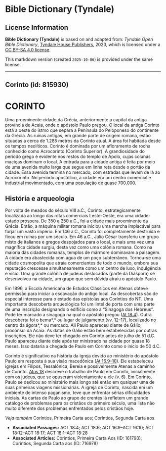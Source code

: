 # Bible Dictionary (Tyndale)

## License Information

**Bible Dictionary (Tyndale)** is based on and adapted from: _Tyndale Open Bible Dictionary_, [Tyndale House Publishers](https://tyndaleopenresources.com/), 2023, which is licensed under a [CC BY-SA 4.0 license](https://creativecommons.org/licenses/by-sa/4.0/legalcode.en).

This markdown version (created `2025-10-06`) is provided under the same license.



--------------------------------

## Corinto (id: 815930)

CORINTO
=======

Uma proeminente cidade da Grécia, anteriormente a capital da antiga província de Acaia, onde o apóstolo Paulo pregou. O local da antiga Corinto está a oeste do istmo que separa a Península do Peloponeso do continente da Grécia. As ruínas antigas, em grande parte de origem romana, estão situadas a cerca de 1\.285 metros da Corinto atual. A área foi habitada desde os tempos neolíticos. Corinto é dominada por um afloramento de rocha conhecido como Acrocorinto (Corinto Superior). A grandiosidade do período grego é evidente nos restos do templo de Apolo, cujas colunas maciças dominam o local. A entrada para a cidade antiga é feita por meio de uma avenida muito larga que segue em linha reta desde o portão da cidade. Essa avenida termina no mercado, com estradas que levam de lá ao Acrocorinto. No período apostólico, a cidade era um centro comercial e industrial movimentado, com uma população de quase 700\.000\.

História e arqueologia
----------------------

Por volta de meados do século VIII a.C., Corinto, estrategicamente localizada ao longo das rotas comerciais Leste\-Oeste, era uma cidade\-estado próspera. De 350 a 250 a.C., foi a cidade mais proeminente da Grécia. Então, a máquina militar romana iniciou uma marcha implacável para forjar um vasto império. Em 146 a.C., Corinto foi completamente destruída e ficou em ruínas por um século. Em 46 a.C., Júlio César transferiu um grupo misto de italianos e gregos despojados para o local, e mais uma vez uma magnífica cidade surgiu, desta vez como uma colônia romana. Como na maioria das cidades romanas, templos de mármore dominavam a paisagem. A cidade era abastecida com água de um poço subterrâneo. Tornou\-se uma cidade cosmopolita que atraía comerciantes de todo o mundo, embora sua reputação crescesse simultaneamente como um centro de luxo, indulgência e vício. Uma grande colônia de judeus deslocados (parte da Diáspora) se desenvolveu na cidade, um grupo que sem dúvida atraiu o apóstolo Paulo.

Em 1896, a Escola Americana de Estudos Clássicos em Atenas obteve permissão para iniciar a escavação do antigo local. As descobertas são de especial interesse para o estudo das epístolas aos Coríntios do NT. Uma importante descoberta arqueológica foi um lintel de porta com uma parte de uma inscrição designando o edifício como a “Sinagoga dos Hebreus”. Pode ter marcado a sinagoga na qual o apóstolo pregou ([At 18\.4](https://ref.ly/Acts18:4)). Outra descoberta foi o bema*,* ou lugar de julgamento (vv. [12–17](https://ref.ly/Acts18:12-Acts18:17)), localizado no centro da ágora*,* ou mercado. Ali Paulo apareceu diante de Gálio, procônsul da Acaia. As datas de Gálio estão bem estabelecidas por outras inscrições. Ele não deve ter chegado em Corinto antes de julho de 51 d.C. Paulo apareceu diante dele após ter ministrado na cidade por quase 18 meses. Isso dataria a chegada de Paulo em Corinto como o início de 50 d.C.

Corinto é significativo na história da igreja devido ao ministério do apóstolo Paulo em resposta à sua visão macedônica ([At 16\.9–10](https://ref.ly/Acts16:9-Acts16:10)). Ele estabeleceu igrejas em Filipos, Tessalônica, Bereia e possivelmente Atenas a caminho de Corinto. [Atos 18](https://ref.ly/Acts18:1-Acts18:28) descreve o trabalho de Paulo em Corinto, inicialmente com os judeus, que se opuseram violentamente a ele (v. [6](https://ref.ly/Acts18:6)). Em Corinto, Paulo se dedicou ao ministério mais longo até então em qualquer uma de suas primeiras viagens missionárias. A igreja de Corinto, nascida em um ambiente de intenso paganismo, teve que enfrentar sérias dificuldades iniciais. As cartas de Paulo ao grupo de crentes lá refletem um grande catálogo de problemas para os cristãos do primeiro século, uma lista não muito diferente dos problemas enfrentados pelos cristãos hoje.

*Veja também* Coríntios, Primeira Carta aos; Coríntios, Segunda Carta aos.

* **Associated Passages:** ACT 18:4; ACT 18:6; ACT 16:9–ACT 16:10; ACT 18:12–ACT 18:17; ACT 18:1–ACT 18:28
* **Associated Articles:** Coríntios, Primeira Carta Aos (ID: 161793); Coríntios, Segunda Carta aos (ID: 716978)

